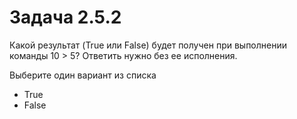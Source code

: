 # Задача 2.5.2

Какой результат (True или False) будет получен при выполнении команды 10 > 5? Ответить нужно без ее исполнения.

Выберите один вариант из списка

- True
- False
